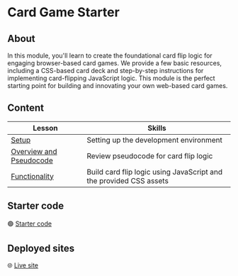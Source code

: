<!-- ! Do not delete or rename this file! -->
<h1>
  <span class="prefix"></span>
  <span class="headline">Card Game Starter</span>
</h1>

## About

In this module, you'll learn to create the foundational card flip logic for engaging browser-based card games. We provide a few basic resources, including a CSS-based card deck and step-by-step instructions for implementing card-flipping JavaScript logic. This module is the perfect starting point for building and innovating your own web-based card games.

## Content

| Lesson                                                          | Skills                                                             |
| --------------------------------------------------------------- | ------------------------------------------------------------------ |
| [Setup](../setup/README.md)                                     | Setting up the development environment                             |
| [Overview and Pseudocode](../overview-and-pseudocode/README.md) | Review pseudocode for card flip logic                              |
| [Functionality](../functionality/README.md)                     | Build card flip logic using JavaScript and the provided CSS assets |

## Starter code

🟢 [Starter code](https://git.generalassemb.ly/modular-curriculum-all-courses/card-game-starter-code)

## Deployed sites

🌐 [Live site](https://flippin-awesome.surge.sh/)
